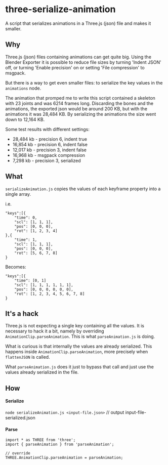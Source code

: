 # three-serialize-animation
A script that serializes animations in a Three.js (json) file and makes it smaller.

## Why
Three.js (json) files containing animations can get quite big. Using the Blender Exporter it is possible to reduce file sizes by turning 'Indent JSON' off, or turning 'Enable precision' on or setting 'File compression' to msgpack.

But there is a way to get even smaller files: to serialize the key values in the `animations` node.

The animation that promped me to write this script contained a skeleton with 23 joints and was 6214 frames long. Discarding the bones and the animations, the exported json would be around 200 KB, but with the animations it was 28,484 KB. 
By serializing the animations the size went down to 12,164 KB.

Some test results with different settings:

* 28,484 kb - precision 6, indent true
* 16,854 kb - precision 6, indent false
* 12,017 kb - precision 3, indent false
* 16,968 kb - msgpack compression
* 7,298 kb - precision 3, serialized

## What
`serializeAnimation.js` copies the values of each keyframe property into a single array.

i.e.
```
"keys":[{
    "time": 0,
    "scl": [1, 1, 1],
    "pos": [0, 0, 0],
    "rot": [1, 2, 3, 4]
},{
    "time": 1,
    "scl": [1, 1, 1],
    "pos": [0, 0, 0],
    "rot": [5, 6, 7, 8]
}
```

Becomes:
```
"keys":[{
    "time": [0, 1]
    "scl": [1, 1, 1, 1, 1, 1],
    "pos": [0, 0, 0, 0, 0, 0],
    "rot": [1, 2, 3, 4, 5, 6, 7, 8]
}
```

## It's a hack
Three.js is not expecting a single key containing all the values. It is necessary to hack it a bit, namely by overriding `AnimationClip.parseAnimation`. This is what `parseAnimation.js` is doing. 

What is curious is that internally the values are already serialized. This happens inside `AnimationClip.parseAnimation`, more precisely when `flattenJSON` is called.

What `parseAnimation.js` does it just to bypass that call and just use the values already serialized in the file.

## How

#### Serialize
`node serializeAnimation.js <input-file.json>`
// output input-file-serialized.json

#### Parse
```
import * as THREE from 'three';
import { parseAnimation } from 'parseAnimation';

// override
THREE.AnimationClip.parseAnimation = parseAnimation;
```
